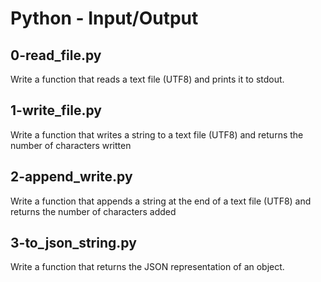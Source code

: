 # Python - Input/Output

## 0-read_file.py
Write a function that reads a text file (UTF8) and prints it to stdout.

## 1-write_file.py
Write a function that writes a string to a text file (UTF8) and returns the number of characters written

## 2-append_write.py
Write a function that appends a string at the end of a text file (UTF8) and returns the number of characters added

## 3-to_json_string.py
Write a function that returns the JSON representation of an object.
